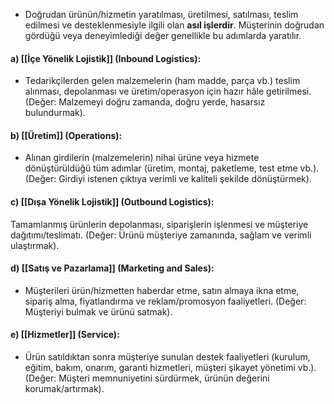- Doğrudan ürünün/hizmetin yaratılması, üretilmesi, satılması, teslim edilmesi ve desteklenmesiyle ilgili olan **asıl işlerdir**. Müşterinin doğrudan gördüğü veya deneyimlediği değer genellikle bu adımlarda yaratılır.
#### a) **[[İçe Yönelik Lojistik]]** (Inbound Logistics): 
- Tedarikçilerden gelen malzemelerin (ham madde, parça vb.) teslim alınması, depolanması ve üretim/operasyon için hazır hâle getirilmesi. (Değer: Malzemeyi doğru zamanda, doğru yerde, hasarsız bulundurmak).
            
#### b) [[Üretim]] (Operations):
- Alınan girdilerin (malzemelerin) nihai ürüne veya hizmete dönüştürüldüğü tüm adımlar (üretim, montaj, paketleme, test etme vb.). (Değer: Girdiyi istenen çıktıya verimli ve kaliteli şekilde dönüştürmek).
            
#### c) [[Dışa Yönelik Lojistik]] (Outbound Logistics):
Tamamlanmış ürünlerin depolanması, siparişlerin işlenmesi ve müşteriye dağıtımı/teslimatı. (Değer: Ürünü müşteriye zamanında, sağlam ve verimli ulaştırmak).
            
#### d) [[Satış ve Pazarlama]] (Marketing and Sales): 
- Müşterileri ürün/hizmetten haberdar etme, satın almaya ikna etme, sipariş alma, fiyatlandırma ve reklam/promosyon faaliyetleri. (Değer: Müşteriyi bulmak ve ürünü satmak).
            
#### e) [[Hizmetler]] (Service): 
- Ürün satıldıktan sonra müşteriye sunulan destek faaliyetleri (kurulum, eğitim, bakım, onarım, garanti hizmetleri, müşteri şikayet yönetimi vb.). (Değer: Müşteri memnuniyetini sürdürmek, ürünün değerini korumak/artırmak).